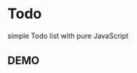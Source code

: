 
# Todo
 simple Todo list with pure JavaScript

## DEMO


<!-- ![Screenshot]. (Todo pic.png) -->



